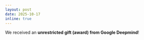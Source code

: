 ```yaml
---
layout: post
date: 2025-10-17
inline: true
---
```


We received an **unrestricted gift (award) from Google Deepmind**!
